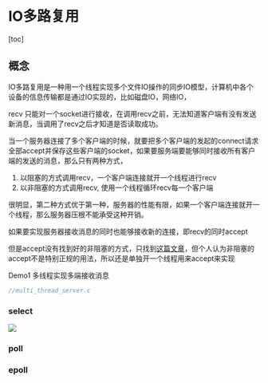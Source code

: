 # IO多路复用

[toc]

## 概念

IO多路复用是一种用一个线程实现多个文件IO操作的同步IO模型，计算机中各个设备的信息传输都是通过IO实现的，比如磁盘IO，网络IO，

recv 只能对一个socket进行接收，在调用recv之前，无法知道客户端有没有发送新消息，当调用了recv之后才知道是否读取成功。

当一个服务器连接了多个客户端的时候，就要把多个客户端的发起的connect请求全部accept并保存这些客户端的socket，如果要服务端要能够同时接收所有客户端的发送的消息，那么只有两种方式，

1. 以阻塞的方式调用recv，一个客户端连接就开一个线程进行recv
2. 以非阻塞的方式调用recv, 使用一个线程循环recv每一个客户端
  
很明显，第二种方式优于第一种，服务器的性能有限，如果一个客户端连接就开一个线程，那么服务器压根不能承受这种开销。

如果要实现服务器接收消息的同时也能够接收新的连接，即recv的同时accept

但是accept没有找到好的非阻塞的方式，只找到[这篇文章](https://stackoverflow.com/questions/12861956/is-it-possible-and-safe-to-make-an-accepting-socket-non-blocking)，但个人认为非阻塞的accept不是特别正规的用法，所以还是单独开一个线程用来accept来实现

Demo1 多线程实现多端接收消息
```c
//multi_thread_server.c

```


### select

![](https://pic2.imgdb.cn/item/644b68b70d2dde5777f766d3.jpg=500x)

### poll

### epoll

